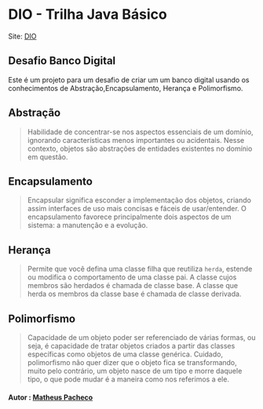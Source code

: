 # DIO - Trilha Java Básico
Site: <a href="https://www.dio.me/" target="_blank">DIO</a>

## Desafio Banco Digital
Este é um projeto para um desafio de criar um um banco digital usando os conhecimentos de Abstração,Encapsulamento, Herança e Polimorfismo.


## Abstração
>Habilidade de concentrar-se nos aspectos essenciais de um domínio, ignorando características menos importantes ou acidentais. Nesse contexto, objetos são abstrações de entidades existentes no domínio em questão.

## Encapsulamento
>Encapsular significa esconder a implementação dos objetos, criando assim interfaces de uso mais concisas e fáceis de usar/entender. O encapsulamento favorece principalmente dois aspectos de um sistema: a manutenção e a evolução.

## Herança
>Permite que você defina uma classe filha que reutiliza `herda`, estende ou modifica o comportamento de uma classe pai. A classe cujos membros são herdados é chamada de classe base. A classe que herda os membros da classe base é chamada de classe derivada.

## Polimorfismo
>Capacidade de um objeto poder ser referenciado de várias formas, ou seja, é capacidade de tratar objetos criados a partir das classes específicas como objetos de uma classe genérica. Cuidado, polimorfismo não quer dizer que o objeto fica se transformando, muito pelo contrário, um objeto nasce de um tipo e morre daquele tipo, o que pode mudar é a maneira como nos referimos a ele.


#### Autor : [Matheus Pacheco](https://github.com/matheuspacheco99)

